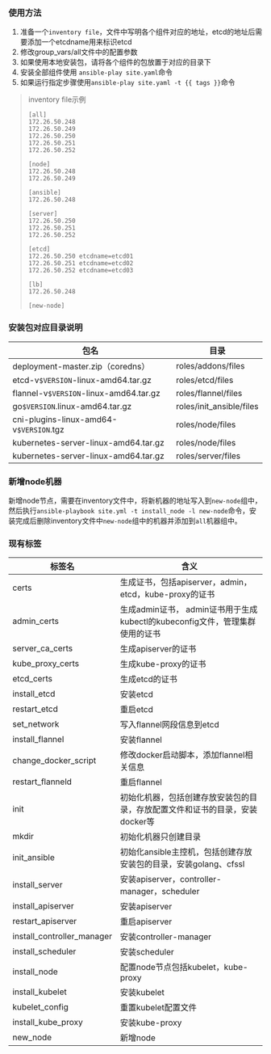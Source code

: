 ### 使用方法
1. 准备一个`inventory file`，文件中写明各个组件对应的地址，etcd的地址后需要添加一个etcdname用来标识etcd
2. 修改group_vars/all文件中的配置参数
3. 如果使用本地安装包，请将各个组件的包放置于对应的目录下
4.  安装全部组件使用 `ansible-play site.yaml`命令
5.  如果运行指定步骤使用`ansible-play site.yaml -t {{ tags }}`命令

> inventory file示例
>```
>[all]
>172.26.50.248
>172.26.50.249
>172.26.50.250
>172.26.50.251
>172.26.50.252
>
>[node]
>172.26.50.248
>172.26.50.249
>
>[ansible]
>172.26.50.248
>
>[server]
>172.26.50.250
>172.26.50.251
>172.26.50.252
>
>[etcd]
>172.26.50.250 etcdname=etcd01
>172.26.50.251 etcdname=etcd02
>172.26.50.252 etcdname=etcd03
>
>[lb]
>172.26.50.248
>
>[new-node]
>```


### 安装包对应目录说明
| 包名 | 目录 |
| --- | --- |
| deployment-master.zip（coredns）| roles/addons/files |
| etcd-v`$VERSION`-linux-amd64.tar.gz | roles/etcd/files |
| flannel-v`$VERSION`-linux-amd64.tar.gz | roles/flannel/files |
| go`$VERSION`.linux-amd64.tar.gz | roles/init_ansible/files |
| cni-plugins-linux-amd64-v`$VERSION`.tgz | roles/node/files |
| kubernetes-server-linux-amd64.tar.gz | roles/node/files |
| kubernetes-server-linux-amd64.tar.gz | roles/server/files |


### 新增node机器
新增node节点，需要在inventory文件中，将新机器的地址写入到`new-node`组中，然后执行`ansible-playbook site.yml -t install_node -l new-node`命令，安装完成后删除inventory文件中`new-node`组中的机器并添加到`all`机器组中。


### 现有标签
| 标签名 | 含义 |
| --- | --- |
| certs | 生成证书，包括apiserver，admin，etcd，kube-proxy的证书|
| admin_certs | 生成admin证书， admin证书用于生成kubectl的kubeconfig文件，管理集群使用的证书|
| server_ca_certs | 生成apiserver的证书 |
| kube_proxy_certs | 生成kube-proxy的证书 |
| etcd_certs | 生成etcd的证书 |
| install_etcd | 安装etcd |
| restart_etcd | 重启etcd |
| set_network | 写入flannel网段信息到etcd |
| install_flannel | 安装flannel |
| change_docker_script | 修改docker启动脚本，添加flannel相关信息 |
| restart_flanneld | 重启flannel |
| init | 初始化机器，包括创建存放安装包的目录，存放配置文件和证书的目录，安装docker等 |
| mkdir | 初始化机器只创建目录 |
| init_ansible | 初始化ansible主控机，包括创建存放安装包的目录，安装golang、cfssl |
| install_server | 安装apiserver，controller-manager，scheduler |
| install_apiserver | 安装apiserver |
| restart_apiserver | 重启apiserver |
| install_controller_manager | 安装controller-manager |
| install_scheduler | 安装scheduler |
| install_node | 配置node节点包括kubelet，kube-proxy |
| install_kubelet | 安装kubelet |
| kubelet_config | 重置kubelet配置文件 |
| install_kube_proxy | 安装kube-proxy |
| new_node | 新增node |